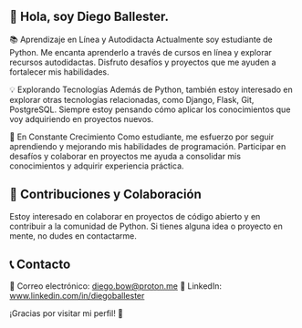 
## 👋 Hola, soy Diego Ballester.

📚 Aprendizaje en Línea y Autodidacta
Actualmente soy estudiante de Python. Me encanta aprenderlo a través de cursos en línea y explorar recursos autodidactas. Disfruto desafíos y proyectos que me ayuden a fortalecer mis habilidades.

💡 Explorando Tecnologías
Además de Python, también estoy interesado en explorar otras tecnologías relacionadas, como Django, Flask, Git, PostgreSQL. Siempre estoy pensando cómo aplicar los conocimientos que voy adquiriendo en proyectos nuevos.

🌱 En Constante Crecimiento
Como estudiante, me esfuerzo por seguir aprendiendo y mejorando mis habilidades de programación. Participar en desafíos y colaborar en proyectos me ayuda a consolidar mis conocimientos y adquirir experiencia práctica.

<!--
## 🚀 Experiencia y Habilidades

- Python: [Lista de habilidades en Python] 
- Frameworks: [Lista de frameworks y bibliotecas en las que tienes experiencia] 
- Bases de datos: [Lista de bases de datos con las que has trabajado] 
- Otros lenguajes: [Si tienes experiencia en otros lenguajes, menciónalos aquí] 

## 🔥 Proyectos Destacados

Aquí hay algunos proyectos en los que he trabajado y que destacan mi experiencia:

1. [Nombre del Proyecto](Enlace al repositorio): Breve descripción del proyecto y tu contribución.
2. [Nombre del Proyecto](Enlace al repositorio): Breve descripción del proyecto y tu contribución.
3. [Nombre del Proyecto](Enlace al repositorio): Breve descripción del proyecto y tu contribución.
-->
## 🤝 Contribuciones y Colaboración

Estoy interesado en colaborar en proyectos de código abierto y en contribuir a la comunidad de Python. Si tienes alguna idea o proyecto en mente, no dudes en contactarme.

## 📞 Contacto

📧 Correo electrónico: diego.bow@proton.me 
💼 LinkedIn: www.linkedin.com/in/diegoballester

¡Gracias por visitar mi perfil! 👀


<!--
**db0w/db0w** is a ✨ _special_ ✨ repository because its `README.md` (this file) appears on your GitHub profile.

Here are some ideas to get you started:

- 🔭 I’m currently working on ...
- 🌱 I’m currently learning ...
- 👯 I’m looking to collaborate on ...
- 🤔 I’m looking for help with ...
- 💬 Ask me about ...
- 📫 How to reach me: ...
- 😄 Pronouns: ...
- ⚡ Fun fact: ...
-->
